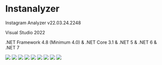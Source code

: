 # Instanalyzer
  <p>Instagram Analyzer v22.03.24.2248</p>
  <p>Visual Studio 2022</p>
  <p>.NET Framework 4.8 (Minimum 4.0) & .NET Core 3.1 & .NET 5 & .NET 6 & .NET 7</p>
  <img src="https://raw.githubusercontent.com/Soferity/Instanalyzer/develop/.screenshots/UI_1.png" />
  <img src="https://raw.githubusercontent.com/Soferity/Instanalyzer/develop/.screenshots/UI_2.png" />
  <img src="https://raw.githubusercontent.com/Soferity/Instanalyzer/develop/.screenshots/UI_3.png" />
  <img src="https://raw.githubusercontent.com/Soferity/Instanalyzer/develop/.screenshots/UI_4.png" />
  <img src="https://raw.githubusercontent.com/Soferity/Instanalyzer/develop/.screenshots/UI_5.png" />
  <img src="https://raw.githubusercontent.com/Soferity/Instanalyzer/develop/.screenshots/UI_6.png" />
  <img src="https://raw.githubusercontent.com/Soferity/Instanalyzer/develop/.screenshots/UI_7.png" />
  <img src="https://raw.githubusercontent.com/Soferity/Instanalyzer/develop/.screenshots/UI_8.png" />
  <img src="https://raw.githubusercontent.com/Soferity/Instanalyzer/develop/.screenshots/UI_9.png" />